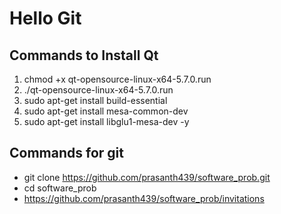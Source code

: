 # Hello Git
## Commands to Install Qt

1. chmod +x qt-opensource-linux-x64-5.7.0.run 
2. ./qt-opensource-linux-x64-5.7.0.run
3. sudo apt-get install build-essential
4. sudo apt-get install mesa-common-dev
5. sudo apt-get install libglu1-mesa-dev -y

## Commands for git

+ git clone https://github.com/prasanth439/software_prob.git
+ cd software_prob
+ https://github.com/prasanth439/software_prob/invitations
